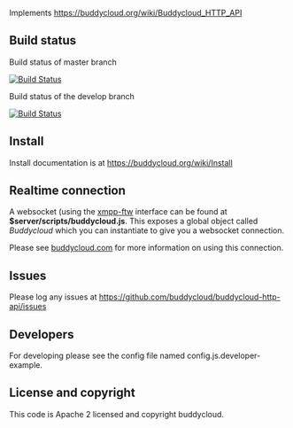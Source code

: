 Implements https://buddycloud.org/wiki/Buddycloud_HTTP_API


## Build status

Build status of master branch

[![Build Status](https://travis-ci.org/buddycloud/buddycloud-http-api.svg?branch=master)](https://travis-ci.org/buddycloud/buddycloud-http-api)

Build status of the develop branch

[![Build Status](https://travis-ci.org/buddycloud/buddycloud-http-api.svg?branch=develop)](https://travis-ci.org/buddycloud/buddycloud-http-api)

## Install

Install documentation is at https://buddycloud.org/wiki/Install

## Realtime connection

A websocket (using the [xmpp-ftw](https://xmpp-ftw.jit.su) interface can be found at __$server/scripts/buddycloud.js__. This exposes a global object called *Buddycloud* 
which you can instantiate to give you a websocket connection.

Please see [buddycloud.com](http://www.buddycloud.com) for more information on using this connection.

## Issues

Please log any issues at https://github.com/buddycloud/buddycloud-http-api/issues


## Developers

For developing please see the config file named config.js.developer-example.


## License and copyright

This code is Apache 2 licensed and copyright buddycloud.
